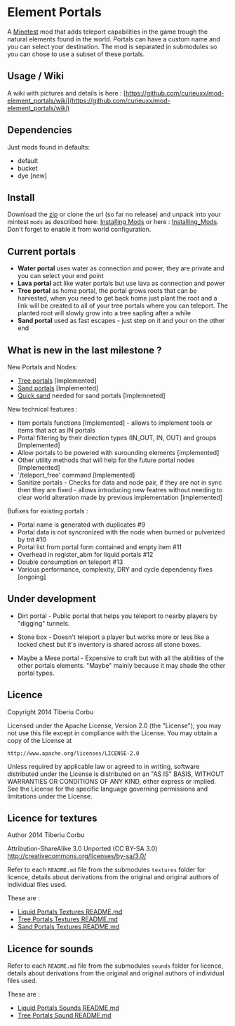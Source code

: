 Element Portals
===============

A [Minetest](http://minetest.net/) mod that adds teleport capabilities in the game trough the natural elements found in the world. Portals can have a custom name and you can select your destination. The mod is separated in submodules so you can chose to use a subset of these portals.

Usage / Wiki
------------

A wiki with pictures and details is here :  [https://github.com/curieuxx/mod-element_portals/wiki](https://github.com/curieuxx/mod-element_portals/wiki)
 
Dependencies
------------
Just mods found in defaults:

 - default
 - bucket
 - dye [new]


Install
-------
Download the [zip](https://github.com/curieuxx/mod-element_portals/archive/master.zip) or clone the url (so far no release)  and unpack into your mintest `mods` as described here: [Installing Mods](http://wiki.minetest.com/wiki/Installing_Mods) or here : [Installing_Mods](http://dev.minetest.net/Installing_Mods). Don't forget to enable it from world configuration.


Current portals
---------------

 * __Water portal__ uses water as connection and power, they are private and you can select your end point
 * __Lava portal__ act like water portals but use lava as connection and power
 * __Tree portal__ as home portal, the portal grows roots that can be harvested, when you need to get back home just plant the root and a link will be created to all of your tree portals where you can teleport. The planted root will slowly grow into a tree sapling after a while
 * __Sand portal__ used as fast escapes - just step on it and your on the other end


What is new in the last milestone  ?
-------------


New Portals and Nodes:

 - [Tree portals](https://github.com/curieuxx/mod-element_portals/wiki/Tree-Portals) [Implemented]
 - [Sand portals](https://github.com/curieuxx/mod-element_portals/wiki/Sand-Portals) [Implemented]
 - [Quick sand](https://github.com/curieuxx/mod-element_portals/wiki/Sand-Portals#quick-sand) needed for sand portals [Implemneted] 

 
New technical features :

 - Item portals functions [Implemented] - allows to implement tools or items that act as IN portals
 - Portal filtering by their direction types (IN_OUT, IN, OUT) and groups [Implemented]
 - Allow portals to be powered with surounding elements [implemented]
 - Other utility methods that will help for the future portal nodes [Implemented]
 - '/teleport_free' command [Implemented]
 - Sanitize portals - Checks for data and node pair, if they are not in sync then they are fixed - allows introducing new featres without needing to clear world alteration made by previous implementation [implemented]


Bufixes for existing portals : 

 - Portal name is generated with duplicates #9
 - Portal data is not syncronized with the node when burned or pulverized by tnt #10
 - Portal list from portal form contained and empty item #11
 - Overhead in register_abm for liquid portals #12
 - Double consumption on teleport #13
 - Various performance, complexity, DRY and cycle dependency fixes [ongoing]




Under development
-------------------------

   * Dirt portal - Public portal that helps you teleport to nearby players by "digging" tunnels.

   * Stone box - Doesn't teleport a player but works more or less like a locked chest but it's inventory is shared across all stone boxes.

   * Maybe a Mese portal - Expensive to craft but with all the abilities of the other portals elements. "Maybe" mainly because it may shade the other portal types.



Licence
-------

Copyright 2014 Tiberiu Corbu

Licensed under the Apache License, Version 2.0 (the "License");
you may not use this file except in compliance with the License.
You may obtain a copy of the License at

    http://www.apache.org/licenses/LICENSE-2.0

Unless required by applicable law or agreed to in writing, software
distributed under the License is distributed on an "AS IS" BASIS,
WITHOUT WARRANTIES OR CONDITIONS OF ANY KIND, either express or implied.
See the License for the specific language governing permissions and
limitations under the License.

Licence for textures
--------------------

Author 2014 Tiberiu Corbu

Attribution-ShareAlike 3.0 Unported (CC BY-SA 3.0)
http://creativecommons.org/licenses/by-sa/3.0/
 
Refer to each `README.md` file from the submodules `textures` folder for licence, details about derivations from the original and original authors of individual files used.

These are :

 * [Liquid Portals Textures README.md](./liquid_portals/textures/README.md)
 * [Tree Portals Textures README.md](./tree_portals/textures/README.md)
 * [Sand Portals Textures README.md](./sand_portals/textures/README.md)

Licence for sounds
------------------

Refer to each `README.md` file from the submodules `sounds` folder for licence, details about derivations from the original and original authors of individual files used.
 
These are :

 * [Liquid Portals Sounds README.md](./liquid_portals/sounds/README.md)
 * [Tree Portals Sound README.md](./tree_portals/sounds/README.md)
 


